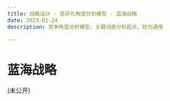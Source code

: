 ```yaml
---
title: 战略设计 - 差异化角度分析模型 - 蓝海战略
date: 2023-01-24
description: 竞争角度分析模型，关键词是分析起点、较为通用

---
```


# 蓝海战略

(未公开)